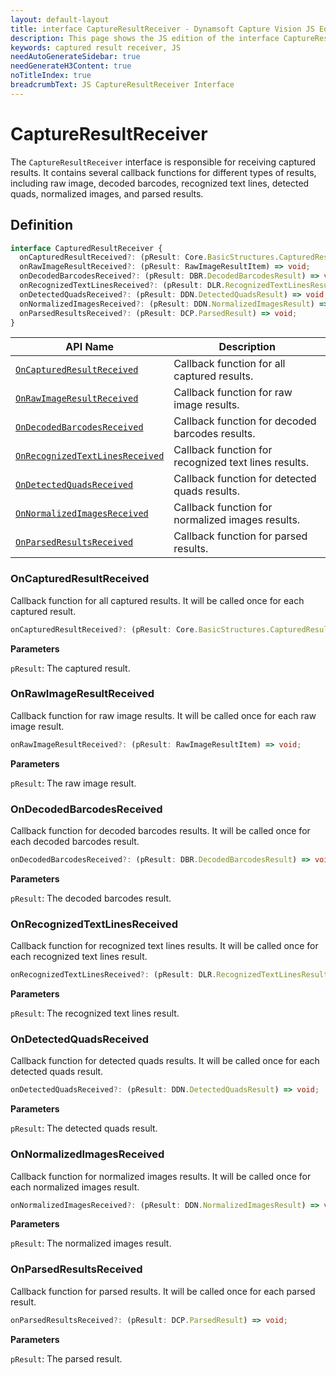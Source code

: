 ```yaml
---
layout: default-layout
title: interface CaptureResultReceiver - Dynamsoft Capture Vision JS Edition API Reference
description: This page shows the JS edition of the interface CaptureResultReceiver in Core Module.
keywords: captured result receiver, JS
needAutoGenerateSidebar: true
needGenerateH3Content: true
noTitleIndex: true
breadcrumbText: JS CaptureResultReceiver Interface
---
```


# CaptureResultReceiver

The `CaptureResultReceiver` interface is responsible for receiving captured results. It contains several callback functions for different types of results, including raw image, decoded barcodes, recognized text lines, detected quads, normalized images, and parsed results.

## Definition

```typescript
interface CapturedResultReceiver {
  onCapturedResultReceived?: (pResult: Core.BasicStructures.CapturedResult) => void;
  onRawImageResultReceived?: (pResult: RawImageResultItem) => void;
  onDecodedBarcodesReceived?: (pResult: DBR.DecodedBarcodesResult) => void;
  onRecognizedTextLinesReceived?: (pResult: DLR.RecognizedTextLinesResult) => void;
  onDetectedQuadsReceived?: (pResult: DDN.DetectedQuadsResult) => void;
  onNormalizedImagesReceived?: (pResult: DDN.NormalizedImagesResult) => void;
  onParsedResultsReceived?: (pResult: DCP.ParsedResult) => void;
} 
```


| API Name                                                            | Description                                          |
| ----------------------------------------------------------------- | ---------------------------------------------------- |
| [`OnCapturedResultReceived`](#oncapturedresultreceived)           | Callback function for all captured results.          |
| [`OnRawImageResultReceived`](#onrawimageresultreceived)           | Callback function for raw image results.             |
| [`OnDecodedBarcodesReceived`](#ondecodedbarcodesreceived)         | Callback function for decoded barcodes results.      |
| [`OnRecognizedTextLinesReceived`](#onrecognizedtextlinesreceived) | Callback function for recognized text lines results. |
| [`OnDetectedQuadsReceived`](#ondetectedquadsreceived)             | Callback function for detected quads results.        |
| [`OnNormalizedImagesReceived`](#onnormalizedimagesreceived)       | Callback function for normalized images results.     |
| [`OnParsedResultsReceived`](#onparsedresultsreceived)             | Callback function for parsed results.                |

### OnCapturedResultReceived

Callback function for all captured results. It will be called once for each captured result.

```typescript
onCapturedResultReceived?: (pResult: Core.BasicStructures.CapturedResult) => void;
```

**Parameters**

`pResult`: The captured result.

### OnRawImageResultReceived

Callback function for raw image results. It will be called once for each raw image result.

```typescript
onRawImageResultReceived?: (pResult: RawImageResultItem) => void;
```

**Parameters**

`pResult`: The raw image result.

### OnDecodedBarcodesReceived

Callback function for decoded barcodes results. It will be called once for each decoded barcodes result.

```typescript
onDecodedBarcodesReceived?: (pResult: DBR.DecodedBarcodesResult) => void;
```

**Parameters**

`pResult`: The decoded barcodes result.

### OnRecognizedTextLinesReceived

Callback function for recognized text lines results. It will be called once for each recognized text lines result.

```typescript
onRecognizedTextLinesReceived?: (pResult: DLR.RecognizedTextLinesResult) => void;
```

**Parameters**

`pResult`: The recognized text lines result.

### OnDetectedQuadsReceived

Callback function for detected quads results. It will be called once for each detected quads result.

```typescript
onDetectedQuadsReceived?: (pResult: DDN.DetectedQuadsResult) => void;
```

**Parameters**

`pResult`: The detected quads result.

### OnNormalizedImagesReceived

Callback function for normalized images results. It will be called once for each normalized images result.

```typescript
onNormalizedImagesReceived?: (pResult: DDN.NormalizedImagesResult) => void;
```

**Parameters**

`pResult`: The normalized images result.

### OnParsedResultsReceived

Callback function for parsed results. It will be called once for each parsed result.

```typescript
onParsedResultsReceived?: (pResult: DCP.ParsedResult) => void;
```

**Parameters**

`pResult`: The parsed result.